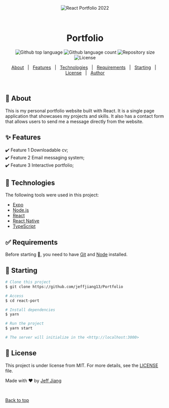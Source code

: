 <div align="center" id="top">
  <img src="./.github/app.gif" alt="React Portfolio 2022" />

  &#xa0;

  <!-- <a href="https://reactportfolio2022.netlify.app">Demo</a> -->
</div>

<h1 align="center">Portfolio</h1>

<p align="center">
  <img alt="Github top language" src="https://img.shields.io/github/languages/top/{{YOUR_GITHUB_USERNAME}}/react-portfolio-2022?color=56BEB8">

  <img alt="Github language count" src="https://img.shields.io/github/languages/count/{{YOUR_GITHUB_USERNAME}}/react-portfolio-2022?color=56BEB8">

  <img alt="Repository size" src="https://img.shields.io/github/repo-size/{{YOUR_GITHUB_USERNAME}}/react-portfolio-2022?color=56BEB8">

  <img alt="License" src="https://img.shields.io/github/license/{{YOUR_GITHUB_USERNAME}}/react-portfolio-2022?color=56BEB8">

  <!-- <img alt="Github issues" src="https://img.shields.io/github/issues/{{YOUR_GITHUB_USERNAME}}/react-portfolio-2022?color=56BEB8" /> -->

  <!-- <img alt="Github forks" src="https://img.shields.io/github/forks/{{YOUR_GITHUB_USERNAME}}/react-portfolio-2022?color=56BEB8" /> -->

  <!-- <img alt="Github stars" src="https://img.shields.io/github/stars/{{YOUR_GITHUB_USERNAME}}/react-portfolio-2022?color=56BEB8" /> -->
</p>

<!-- Status -->

<!-- <h4 align="center">
	🚧  React Portfolio 2022 🚀 Under construction...  🚧
</h4>

<hr> -->

<p align="center">
  <a href="#dart-about">About</a> &#xa0; | &#xa0;
  <a href="#sparkles-features">Features</a> &#xa0; | &#xa0;
  <a href="#rocket-technologies">Technologies</a> &#xa0; | &#xa0;
  <a href="#white_check_mark-requirements">Requirements</a> &#xa0; | &#xa0;
  <a href="#checkered_flag-starting">Starting</a> &#xa0; | &#xa0;
  <a href="#memo-license">License</a> &#xa0; | &#xa0;
  <a href="https://github.com/{{YOUR_GITHUB_USERNAME}}" target="_blank">Author</a>
</p>

<br>

## :dart: About ##

This is my personal portfolio website built with React. It is a single page application that showcases my projects and skills. It also has a contact form that allows users to send me a message directly from the website.

## :sparkles: Features ##

:heavy_check_mark: Feature 1 Downloadable cv;\
:heavy_check_mark: Feature 2 Email messaging system;\
:heavy_check_mark: Feature 3 Interactive portfolio;

## :rocket: Technologies ##

The following tools were used in this project:

- [Expo](https://expo.io/)
- [Node.js](https://nodejs.org/en/)
- [React](https://pt-br.reactjs.org/)
- [React Native](https://reactnative.dev/)
- [TypeScript](https://www.typescriptlang.org/)

## :white_check_mark: Requirements ##

Before starting :checkered_flag:, you need to have [Git](https://git-scm.com) and [Node](https://nodejs.org/en/) installed.

## :checkered_flag: Starting ##

```bash
# Clone this project
$ git clone https://github.com/jeffjiang13/Portfolio

# Access
$ cd react-port

# Install dependencies
$ yarn

# Run the project
$ yarn start

# The server will initialize in the <http://localhost:3000>
```

## :memo: License ##

This project is under license from MIT. For more details, see the [LICENSE](LICENSE.md) file.


Made with :heart: by <a href="https://github.com/jeffjiang13" target="_blank">Jeff Jiang</a>

&#xa0;

<a href="#top">Back to top</a>
